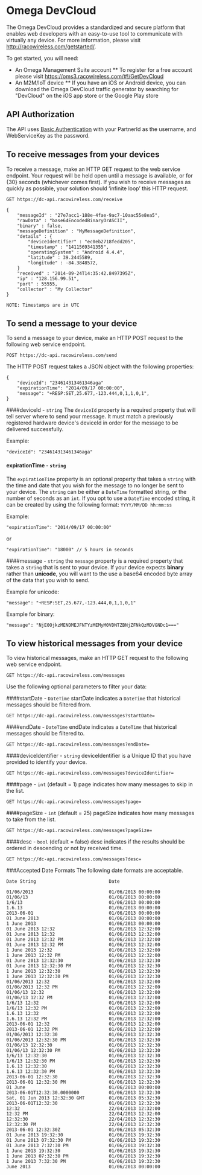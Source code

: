 Omega DevCloud
=============

The Omega DevCloud provides a standardized and secure platform that enables web developers with an easy-to-use tool to communicate with virtually any device.  For more information, please visit http://racowireless.com/getstarted/.

To get started, you will need:
* An Omega Management Suite account
** To register for a free account please visit https://oms3.racowireless.com/#!/GetDevCloud
* An M2M/IoT device
** If you have an iOS or Android device, you can download the Omega DevCloud traffic generator by searching for "DevCloud" on the iOS app store or the Google Play store

## API Authorization
The API uses [Basic Authentication](http://en.wikipedia.org/wiki/Basic_access_authentication) with your PartnerId as the username, and  WebServiceKey as the password.

## To receive messages from your devices
To receive a message, make an HTTP GET request to the web service endpoint.  Your request will be held open until a message is available, or for {30} seconds (whichever comes first).  If you wish to receive messages as quickly as possible, your solution should ‘infinite loop’ this HTTP request.

```
GET https://dc-api.racowireless.com/receive

{
	"messageId" : "27e7acc1-188e-4fae-9ac7-10aac55e8ea5",
	"rawData" : "base64EncodedBinaryOrASCII",
	"binary" : false,
	"messageDefinition" : "MyMessageDefinition",
	"details" : {
		"deviceIdentifier" : "ec0eb2718fedd205",
		"timestamp" : "1411569341355",
		"operatingSystem" : "Android 4.4.4",
		"latitude" : 39.2445589,
		"longitude" : -84.3848572,
	}
	"received" : "2014-09-24T14:35:42.8497395Z",
	"ip" : "128.156.99.51",
	"port" : 55555,
	"collector" : "My Collector"
}

NOTE: Timestamps are in UTC
```
## To send a message to your device
To send a message to your device, make an HTTP POST request to the following web service endpoint.
```
POST https://dc-api.racowireless.com/send
```
The HTTP POST request takes a JSON object with the following properties:

```
{
    "deviceId": "234614313461346aga"
    "expirationTime": "2014/09/17 00:00:00",
    "message": "+RESP:SET,25.677,-123.444,0,1,1,0,1",
}
```
####deviceId - `string`
The `deviceId` property is a required property that will tell server where to send your message.  It must match a previously registered hardware device's deviceId in order for the message to be delivered successfully.

Example:
```
"deviceId": "234614313461346aga"
```

#### expirationTime - `string`
The `expirationTime` property is an optional property that takes a `string` with the time and date that you wish for the message to no longer be sent to your device. The `string` can be either a `DateTime` formatted string, or the number of seconds as an `int`. If you opt to use a `DateTime` encoded string, it can be created by using the following format: <code>YYYY/MM/DD hh:mm:ss</code></p>
Example:

```
"expirationTime": "2014/09/17 00:00:00"
```
or
```
"expirationTime": "18000" // 5 hours in seconds
```

####message - `string`
the `message` property is a required property that takes a `string` that is sent to your device.  If your device expects **binary** rather than **unicode**, you will want to the use a base64 encoded byte array of the data that you wish to send.

Example for unicode:
```
"message": "+RESP:SET,25.677,-123.444,0,1,1,0,1"
```

Example for binary:
```
"message": "NjE0OjkzMENDMEJFNTYzMEMyM0VDNTZBNjZFNkQzMDVGNDc1==="
```

## To view historical messages from your device
To view historical messages, make an HTTP GET request to the following web service endpoint.
```
GET https://dc-api.racowireless.com/messages
```
Use the following optional parameters to filter your data:

####startDate - `DateTime`
startDate indicates a `DateTime` that historical messages should be filtered from.
```
GET https://dc-api.racowireless.com/messages?startDate=
```

####endDate - `DateTime`
endDate indicates a `DateTime` that historical messages should be filtered to.
```
GET https://dc-api.racowireless.com/messages?endDate=
```

####deviceIdentifier - `string`
deviceIdentifier is a Unique ID that you have provided to identify your device.
```
GET https://dc-api.racowireless.com/messages?deviceIdentifier=
```

####page - `int` (default = 1)
page indicates how many messages to skip in the list.
```
GET https://dc-api.racowireless.com/messages?page=
```

####pageSize - `int` (default = 25)
pageSize indicates how many messages to take from the list.
```
GET https://dc-api.racowireless.com/messages?pageSize=
```
####desc - `bool` (default = false)
desc indicates if the results should be ordered in descending or not by received time.
```
GET https://dc-api.racowireless.com/messages?desc=
```
###Accepted Date Formats
The following date formats are acceptable.

```
Date String                           Date                
 
01/06/2013                            01/06/2013 00:00:00 
01/06/13                              01/06/2013 00:00:00 
1/6/13                                01/06/2013 00:00:00 
1.6.13                                01/06/2013 00:00:00 
2013-06-01                            01/06/2013 00:00:00 
01 June 2013                          01/06/2013 00:00:00 
1 June 2013                           01/06/2013 00:00:00 
01 June 2013 12:32                    01/06/2013 12:32:00 
01 June 2013 12:32                    01/06/2013 12:32:00 
01 June 2013 12:32 PM                 01/06/2013 12:32:00 
01 June 2013 12:32 PM                 01/06/2013 12:32:00 
1 June 2013 12:32                     01/06/2013 12:32:00 
1 June 2013 12:32 PM                  01/06/2013 12:32:00 
01 June 2013 12:32:30                 01/06/2013 12:32:30 
01 June 2013 12:32:30 PM              01/06/2013 12:32:30 
1 June 2013 12:32:30                  01/06/2013 12:32:30 
1 June 2013 12:32:30 PM               01/06/2013 12:32:30 
01/06/2013 12:32                      01/06/2013 12:32:00 
01/06/2013 12:32 PM                   01/06/2013 12:32:00 
01/06/13 12:32                        01/06/2013 12:32:00 
01/06/13 12:32 PM                     01/06/2013 12:32:00 
1/6/13 12:32                          01/06/2013 12:32:00 
1/6/13 12:32 PM                       01/06/2013 12:32:00 
1.6.13 12:32                          01/06/2013 12:32:00 
1.6.13 12:32 PM                       01/06/2013 12:32:00 
2013-06-01 12:32                      01/06/2013 12:32:00 
2013-06-01 12:32 PM                   01/06/2013 12:32:00 
01/06/2013 12:32:30                   01/06/2013 12:32:30 
01/06/2013 12:32:30 PM                01/06/2013 12:32:30 
01/06/13 12:32:30                     01/06/2013 12:32:30 
01/06/13 12:32:30 PM                  01/06/2013 12:32:30 
1/6/13 12:32:30                       01/06/2013 12:32:30 
1/6/13 12:32:30 PM                    01/06/2013 12:32:30 
1.6.13 12:32:30                       01/06/2013 12:32:30 
1.6.13 12:32:30 PM                    01/06/2013 12:32:30 
2013-06-01 12:32:30                   01/06/2013 12:32:30 
2013-06-01 12:32:30 PM                01/06/2013 12:32:30 
01 June                               01/06/2013 00:00:00 
2013-06-01T12:32:30.0000000           01/06/2013 12:32:30 
Sat, 01 Jun 2013 12:32:30 GMT         01/06/2013 05:32:30 
2013-06-01T12:32:30                   01/06/2013 12:32:30 
12:32                                 22/04/2013 12:32:00 
12:32 PM                              22/04/2013 12:32:00 
12:32:30                              22/04/2013 12:32:30 
12:32:30 PM                           22/04/2013 12:32:30 
2013-06-01 12:32:30Z                  01/06/2013 05:32:30 
01 June 2013 19:32:30                 01/06/2013 19:32:30 
01 June 2013 07:32:30 PM              01/06/2013 19:32:30 
01 June 2013 7:32:30 PM               01/06/2013 19:32:30 
1 June 2013 19:32:30                  01/06/2013 19:32:30 
1 June 2013 07:32:30 PM               01/06/2013 19:32:30 
1 June 2013 7:32:30 PM                01/06/2013 19:32:30 
June 2013                             01/06/2013 00:00:00 
```